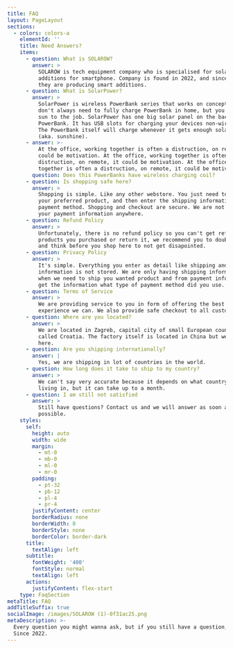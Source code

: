 ```yaml
---
title: FAQ
layout: PageLayout
sections:
  - colors: colors-a
    elementId: ''
    title: Need Answers?
    items:
      - question: What is SOLAROW?
        answer: >
          SOLAROW is tech equipment company who is specialised for solar
          additions for smartphone. Company is found in 2022, and since then,
          they are producing smart additions.
      - question: What is SolarPower?
        answer: >
          SolarPower is wireless PowerBank series that works on concept that you
          don't always need to fully charge PowerBank in home, but you can let
          sun to the job. SolarPower has one big solar panel on the back side of
          PowerBank. It has USB slots for charging your devices non-wirelessly.
          The PowerBank itself will charge whenever it gets enough solar energy
          (aka. sunshine).
      - answer: >-
          At the office, working together is often a distruction, on remote, it
          could be motivation. At the office, working together is often a
          distruction, on remote, it could be motivation. At the office, working
          together is often a distruction, on remote, it could be motivation.
        question: Does this PowerBanks have wireless charging coil?
      - question: Is shopping safe here?
        answer: >
          Shopping is simple. Like any other webstore. You just need to choose
          your preferred product, and then enter the shipping information and
          payment method. Shopping and checkout are secure. We are not storing
          your payment information anywhere.
      - question: Refund Policy
        answer: >
          Unfortunately, there is no refund policy so you can't get refund for
          products you purchased or return it, we recommend you to double check
          and think before you shop here to not get disapointed.
      - question: Privacy Policy
        answer: >
          It's simple. Everything you enter as detail like shipping and payment
          information is not stored. We are only having shipping information
          when we need to ship you wanted product and from payment info, we just
          get the information what type of payment method did you use.
      - question: Terms of Service
        answer: >
          We are providing service to you in form of offering the best shopping
          experience we can. We also provide safe checkout to all customers.
      - question: Where are you located?
        answer: >
          We are located in Zagreb, capital city of small European country
          called Croatia. The factory itself is located in China but we are
          here.
      - question: Are you shipping internationally?
        answer: |
          Yes, we are shipping in lot of countries in the world.
      - question: How long does it take to ship to my country?
        answer: >
          We can't say very accurate because it depends on what country are you
          living in, but it can take up to a month.
      - question: I am still not satisfied
        answer: >
          Still have questions? Contact us and we will answer as soon as
          possible.
    styles:
      self:
        height: auto
        width: wide
        margin:
          - mt-0
          - mb-0
          - ml-0
          - mr-0
        padding:
          - pt-32
          - pb-12
          - pl-4
          - pr-4
        justifyContent: center
        borderRadius: none
        borderWidth: 0
        borderStyle: none
        borderColor: border-dark
      title:
        textAlign: left
      subtitle:
        fontWeight: '400'
        fontStyle: normal
        textAlign: left
      actions:
        justifyContent: flex-start
    type: FaqSection
metaTitle: FAQ
addTitleSuffix: true
socialImage: /images/SOLAROW (1)-0f31ac25.png
metaDescription: >-
  Every question you might wanna ask, but if you still have a question, ask us.
  Since 2022.
---
```


